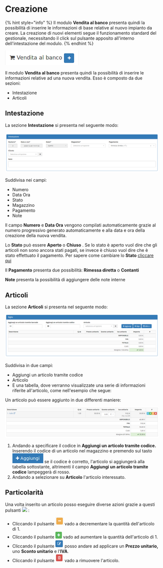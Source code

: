 # Creazione

{% hint style="info" %}
Il modulo **Vendita al banco** presenta quindi la possibilità di inserire le informazioni di base relative al nuovo impianto da creare. La creazione di nuovi elementi segue il funzionamento standard del gestionale, necessitando il click sul pulsante apposito all'interno dell'intestazione del modulo.
{% endhint %}

![](../../.gitbook/assets/vendita2.png)

Il modulo **Vendita al banco** presenta quindi la possibilità di inserire le informazioni relative ad una nuova vendita. Esso è composto da due sezioni:

* Intestazione
* Articoli

## Intestazione

La sezione **Intestazione** si presenta nel seguente modo:

![](../../.gitbook/assets/vend2.png)

Suddivisa nei campi:

* Numero
* Data Ora
* Stato
* Magazzino
* Pagamento
* Note

Il campo **Numero** e **Data Ora** vengono compilati automaticamente grazie al numero progressivo generato automaticamente e alla data e ora della creazione della nuova vendita.

Lo **Stato** può essere **Aperto** o **Chiuso** . Se lo stato è aperto vuol dire che gli articoli non sono ancora stati pagati, se invece è chiuso vuol dire che è stato effettuato il pagamento. Per sapere come cambiare lo **Stato** [cliccare qui](azioni-aggiuntive.md)

Il **Pagamento** presenta due possibilità: **Rimessa diretta** o **Contanti**

**Note** presenta la possibilità di aggiungere delle note interne

## Articoli

La sezione **Articoli** si presenta nel seguente modo:

![](../../.gitbook/assets/vend3.png)

Suddivisa in due campi:

* Aggiungi un articolo tramite codice
* Articolo
* E una tabella, dove verranno visualizzate una serie di informazioni riferite all'articolo, come nell'esempio che segue:

Un articolo può essere aggiunto in due differenti maniere:

![](../../.gitbook/assets/vend4.png)

1. Andando a specificare il codice in **Aggiungi un articolo tramite codice.** Inserendo il codice di un articolo nel magazzino e premendo sul tasto ![](../../.gitbook/assets/aggiungi.png) se il codice è corretto, l'articolo si aggiungerà alla tabella sottostante, altrimenti il campo **Aggiungi un articolo tramite codice** lampeggerà di rosso.
2. Andando a selezionare su **Articolo** l'articolo interessato.

## Particolarità

Una volta inserito un articolo posso eseguire diverse azioni grazie a questi pulsanti ![](../../.gitbook/assets/undefined.png) :

* Cliccando il pulsante ![](../../.gitbook/assets/giallo.png) vado a decrementare la quantità dell'articolo di 1.
* Cliccando il pulsante ![](../../.gitbook/assets/verde.png) vado ad aumentare la quantità dell'articolo di 1.
* Cliccando il pulsante ![](../../.gitbook/assets/blue%20%281%29%20%282%29.png) posso andare ad applicare un **Prezzo unitario,** uno **Sconto unitario** e l'**IVA**.
* Cliccando il pulsante ![](../../.gitbook/assets/rosso.png) vado a rimuovere l'articolo.


